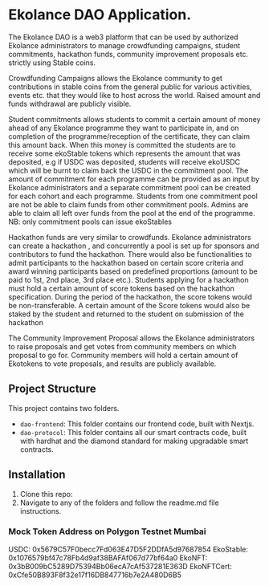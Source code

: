 # Ekolance DAO Application.

The Ekolance DAO is a web3 platform that can be used by authorized Ekolance administrators to manage crowdfunding campaigns, student commitments, hackathon funds, community improvement proposals etc. strictly using Stable coins.

Crowdfunding Campaigns allows the Ekolance community to get contributions in stable coins from the general public for various activities, events etc. that they would like to host across the world. Raised amount and funds withdrawal are publicly visible.

Student commitments allows students to commit a certain amount of money ahead of any Ekolance programme they want to participate in, and on completion of the programme/reception of the certificate, they can claim this amount back. When this money is committed the students are to receive some ekoStable tokens which represents the amount that was deposited, e.g if USDC was deposited, students will receive ekoUSDC which will be burnt to claim back the USDC in the commitment pool. The amount of commitment for each programme can be provided as an input by Ekolance administrators and a separate commitment pool can be created for each cohort and each programme. Students from one commitment pool are not be able to claim funds from other commitment pools. Admins are able to claim all left over funds from the pool at the end of the programme.
NB: only commitment pools can issue ekoStables

Hackathon funds are very similar to crowdfunds. Ekolance administrators can create a hackathon , and concurrently a pool is set up for sponsors and contributors to fund the hackathon. There would also be functionalities to admit participants to the hackathon based on certain score criteria and award winning participants based on predefined proportions (amount to be paid to 1st, 2nd place, 3rd place etc.). Students applying for a hackathon must hold a certain amount of score tokens based on the hackathon specification. During the period of the hackathon, the score tokens would be non-transferable. A certain amount of the Score tokens would also be staked by the student and returned to the student on submission of the hackathon

The Community Improvement Proposal allows the Ekolance administrators to raise proposals and get votes from community members on which proposal to go for. Community members will hold a certain amount of Ekotokens to vote proposals, and results are publicly available.

## Project Structure

This project contains two folders.

- `dao-frontend`: This folder contains our frontend code, built with Nextjs.
- `dao-protocol`: This folder contains all our smart contracts code, built with hardhat and the diamond standard for making upgradable smart contracts.

## Installation
1. Clone this repo:
2. Navigate to any of the folders and follow the readme.md file instructions.

### Mock Token Address on Polygon Testnet Mumbai

USDC:  0x5679C57F0becc7Fd063E47D5F2DDfA5d97687854
EkoStable:  0x1076579bf47c78Fb4d9af38BAFAf067d77bf64a0
EkoNFT:  0x3bB009bC5289D75394Bb06ecA7cAf537281E363D
EkoNFTCert: 0xCfe50B893F8f32e17f16DB847716b7e2A480D6B5
  